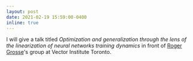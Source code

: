 ```yaml
---
layout: post
date: 2021-02-19 15:59:00-0400
inline: true
---
```


I will give a talk titled _Optimization and generalization through the lens of the linearization of neural networks training dynamics_ in front of [Roger Grosse](https://www.cs.toronto.edu/~rgrosse/)'s group at Vector Institute Toronto.